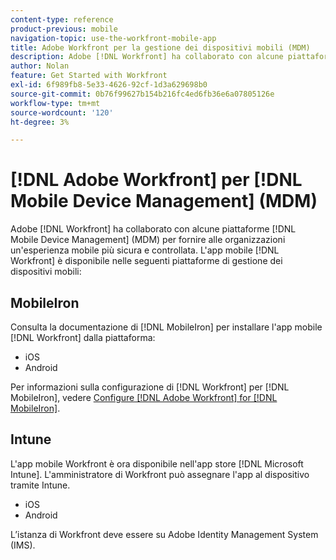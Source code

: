 ```yaml
---
content-type: reference
product-previous: mobile
navigation-topic: use-the-workfront-mobile-app
title: Adobe Workfront per la gestione dei dispositivi mobili (MDM)
description: Adobe [!DNL Workfront] ha collaborato con alcune piattaforme Mobile Device Management (MDM) per fornire alle organizzazioni un'esperienza mobile più sicura e controllata.
author: Nolan
feature: Get Started with Workfront
exl-id: 6f989fb8-5e33-4626-92cf-1d3a629698b0
source-git-commit: 0b76f99627b154b216fc4ed6fb36e6a07805126e
workflow-type: tm+mt
source-wordcount: '120'
ht-degree: 3%

---
```


# [!DNL Adobe Workfront] per [!DNL Mobile Device Management] (MDM)

Adobe [!DNL Workfront] ha collaborato con alcune piattaforme [!DNL Mobile Device Management] (MDM) per fornire alle organizzazioni un&#39;esperienza mobile più sicura e controllata. L&#39;app mobile [!DNL Workfront] è disponibile nelle seguenti piattaforme di gestione dei dispositivi mobili:

## MobileIron

Consulta la documentazione di [!DNL MobileIron] per installare l&#39;app mobile [!DNL Workfront] dalla piattaforma:

* iOS
* Android

Per informazioni sulla configurazione di [!DNL Workfront] per [!DNL MobileIron], vedere [Configure [!DNL Adobe Workfront] for [!DNL MobileIron]](../../../workfront-basics/mobile-apps/using-the-workfront-mobile-app/wf-mobileiron-configs.md).

## Intune

L&#39;app mobile Workfront è ora disponibile nell&#39;app store [!DNL Microsoft Intune]. L&#39;amministratore di Workfront può assegnare l&#39;app al dispositivo tramite Intune.

* iOS
* Android

L’istanza di Workfront deve essere su Adobe Identity Management System (IMS).